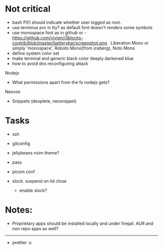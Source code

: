 # Not critical

- bash PS1 should indicate whether user logged as root.
- use terminus pro in tty? as default font doesn't renders some symbols
- use monospace font as in github or - https://github.com/vivien/i3blocks-contrib/blob/master/batterybar/screenshot.png . Liberation Mono or simply 'monospace', Roboto Mono(from iceberg), Noto Mono
- define system color set
- make terminal and generic black color deeply darkened blue
- how to avoid dns reconfiguring attack

Nodejs

- What permissions apart from the fs nodejs gets?

Neovim

- Snippets (deoplete, neosnippet)

# Tasks

- ssh
- gitconfig
- jellybeans nvim theme?
- pass
- picom conf

- slock. suspend on lid close
  - enable slock?

# Notes:

- Proprietary apps should be installed locally and under firejail. AUR and non repo apps as well?

---

- prettier :x
